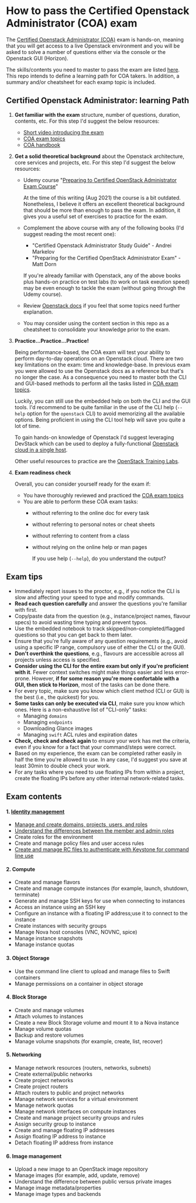 # How to pass the Certified Openstack Administrator (COA) exam

The [Certified Openstack Administrator (COA)](https://www.openstack.org/coa) 
exam is hands-on, meaning that you will get access to a live Openstack 
environment and you will be asked to solve a number of questions either via 
the console or the Openstack GUI (Horizon).

The skills/contents you need to master to pass the exam are listed 
[here](https://www.openstack.org/coa/requirements). This repo intends to 
define a learning path for COA takers. In addition, a summary and/or cheatsheet 
for each examp topic is included.

## Certified Openstack Administrator: learning Path

1. __Get familiar with the exam__ structure, number of questions, duration, 
contents, etc. For this step I'd suggest the below resources:
    * [Short video introducing the exam](https://www.openstack.org/videos/summits/virtual/OpenStack-COA-Info-Session)
    * [COA exam topics](https://www.openstack.org/coa/requirements)
    * [COA handbook](https://www.openstack.org/coa/)

2. __Get a solid theoretical background__ about the Openstack architecture, core
services and projects, etc. For this step I'd suggest the below resources:
    * Udemy course "[Preparing to Certified OpenStack Administrator Exam Course](https://www.udemy.com/course/preparing-to-certified-openstack-administrator-coa-exam/)"

      At the time of this writing (Aug 2021) the course is a bit outdated. 
      Nonetheless, I believe it offers an excellent theoretical background 
      that should be more than enough to pass the exam. In addition, it gives 
      you a useful set of exercises to practice for the exam.

    * Complement the above course with any of the following books (I'd suggest 
reading the most recent one):
      * "Certified Openstack Administrator Study Guide" - Andrei Markelov
      * "Preparing for the Certified OpenStack Administrator Exam" - Matt Dorn
    
      If you're already familiar with Openstack, any of the above books plus
      hands-on practice on test labs (to work on task exeution speed) may be 
      even enough to tackle the exam (without going through the Udemy course).

    * Review [Openstack docs](https://docs.openstack.org/) if you feel that 
some topics need further explanation.

    * You may consider using the content section in this repo as a cheatsheet 
to consolidate your knowledge prior to the exam. 

3. __Practice...Practice...Practice!__

    Being performance-based, the COA exam will test your ability to perform 
    day-to-day operations on an Openstack cloud. There are two key limitations 
    on the exam: time and knowledge-base. In previous exam you were allowed to 
    use the Openstack docs as a reference but that's no longer the case.
    As a consequence you need to master both the CLI and GUI-based methods to 
    perform all the tasks listed in 
    [COA exam topics](https://www.openstack.org/coa/requirements). 

    Luckily, you can still use the embedded help on both the CLI and the GUI
    tools. I'd recommend to be quite familiar in the use of the CLI help 
    (`--help` option for the `openstack` CLI) to avoid memorizing all the 
    available options. Being proficient in using the CLI tool help will save 
    you quite a lot of time.

    To gain hands-on knowledge of Openstack I'd suggest leveraging DevStack 
    which can be used to deploy a fully-functional
    [Openstack cloud in a single host](https://docs.openstack.org/devstack/latest/guides/single-machine.html). 

    Other useful resources to practice are the 
    [OpenStack Training Labs](https://docs.openstack.org/training_labs/).

4. __Exam readiness check__

    Overall, you can consider yourself ready for the exam if:

    * You have thoroughly reviewed and practiced the 
[COA exam topics](https://www.openstack.org/coa/requirements)
    * You are able to perform these COA exam tasks:
      * without referring to the online doc for every task
      * without referring to personal notes or cheat sheets
      * without referring to content from a class
      * without relying on the online help or man pages
        
        If you use help (`--help`), do you understand the output?

## Exam tips

  * Immediately report issues to the proctor, e.g., if you notice the CLI is 
slow and affecting your speed to type and modify commands.
  * __Read each question carefully__ and answer the questions you're familiar 
with first. 
  * Copy/paste data from the question (e.g., instance/project names, flavour 
specs) to avoid wasting time typing and prevent typos.
  * Use the embedded notebook to track skipped/non-completed/flagged questions 
so that you can get back to them later.
  * Ensure that you're fully aware of any question requirements (e.g., avoid 
using a specific IP range, compulsory use of either the CLI or the GUI).
  * __Don't overthink the questions__, e.g., flavours are accessible across all 
projects unless access is specified.
  * __Consider using the CLI for the entire exam but only if you're proficient 
with it__. Fewer context switches might make things easier and less error-prone. 
However, __if for some reason you're more confortable with a GUI, then stick to 
Horizon__, most of the tasks can be done there.
  * For every topic, make sure you know which client method (CLI or GUI) is 
the best (i.e., the quickest) for you.
  * __Some tasks can only be executed via CLI__, make sure you know which ones.
Here is a non-exhaustive list of "CLI-only" tasks:
    * Managing `domains`
    * Managing `endpoints`
    * Downloading Glance images
    * Managing `swift` ACL rules and expiration dates 
  * __Check, check and check again__ to ensure your work has met the criteria, 
even if you know for a fact that your command/steps were correct. 
  * Based on my experience, the exam can be completed rather easily in half the 
time you're allowed to use. In any case, I'd suggest you save at least 30min to 
double check your work. 
  * For any tasks where you need to use floating IPs from within a project, 
create the floating IPs before any other internal network-related tasks.

## Exam contents

#### 1. [Identity management](../main/contents/identity-management/Identity-management.md)
 * [Manage and create domains, projects, users, and roles](../main/contents/identity-management/Manage-and-create-domains-projects-users-and-roles.md)
 * [Understand the differences between the member and admin roles](../main/contents/identity-management/Understand-the-differences-between-the-member-and-admin-roles.md)
 * Create roles for the environment
 * Create and manage policy files and user access rules
 * [Create and manage RC files to authenticate with Keystone for command line use](../main/contents/identity-management/Create-and-manage-RC-files-to-authenticate-with-Keystone-for-command-line-use.md)
#### 2. Compute
 * Create and manage flavors
 * Create and manage compute instances (for example, launch, shutdown, terminate)
 * Generate and manage SSH keys for use when connecting to instances
 * Access an instance using an SSH key
 * Configure an instance with a floating IP address;use it to connect to the instance
 * Create instances with security groups
 * Manage Nova host consoles (VNC, NOVNC, spice)
 * Manage instance snapshots
 * Manage instance quotas
#### 3. Object Storage
 * Use the command line client to upload and manage files to Swift containers
 * Manage permissions on a container in object storage
#### 4. Block Storage
 * Create and manage volumes
 * Attach volumes to instances
 * Create a new Block Storage volume and mount it to a Nova instance
 * Manage volume quotas
 * Backup and restore volumes
 * Manage volume snapshots (for example, create, list, recover)
#### 5. Networking
 * Manage network resources (routers, networks, subnets)
 * Create external/public networks
 * Create project networks
 * Create project routers
 * Attach routers to public and project networks
 * Manage network services for a virtual environment
 * Manage network quotas
 * Manage network interfaces on compute instances
 * Create and manage project security groups and rules
 * Assign security group to instance
 * Create and manage floating IP addresses
 * Assign floating IP address to instance
 * Detach floating IP address from instance
#### 6. Image management
 * Upload a new image to an OpenStack image repository
 * Manage images (for example, add, update, remove)
 * Understand the difference between public versus private images
 * Manage image metadata/properties
 * Manage image types and backends